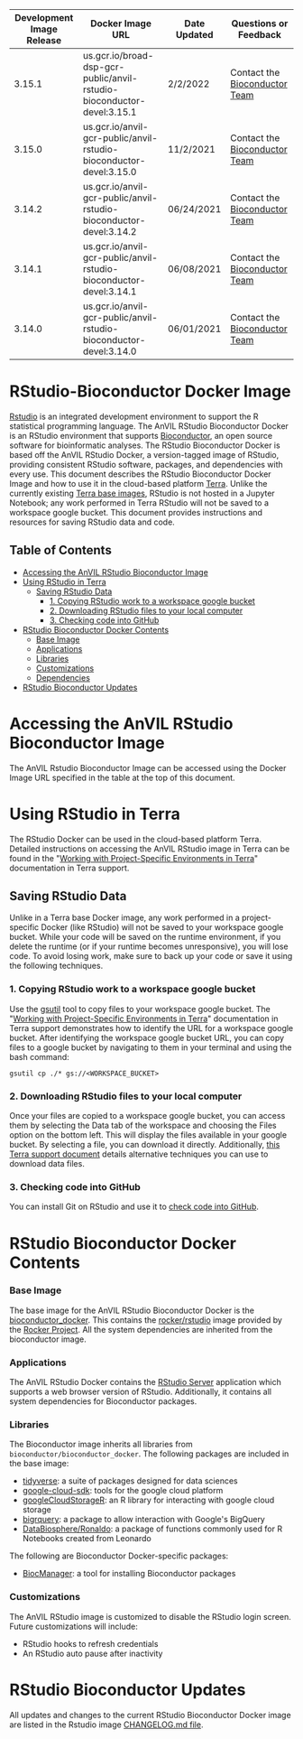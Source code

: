 | Development Image Release | Docker Image URL |Date Updated | Questions or Feedback | 
| --- | --- | --- | --- |
| 3.15.1 | us.gcr.io/broad-dsp-gcr-public/anvil-rstudio-bioconductor-devel:3.15.1 | 2/2/2022 | Contact the [Bioconductor Team](mailto:nturaga.bioc@gmail.com) |
| 3.15.0 | us.gcr.io/anvil-gcr-public/anvil-rstudio-bioconductor-devel:3.15.0 | 11/2/2021 | Contact the [Bioconductor Team](mailto:nturaga.bioc@gmail.com) |
| 3.14.2 | us.gcr.io/anvil-gcr-public/anvil-rstudio-bioconductor-devel:3.14.2 | 06/24/2021 | Contact the [Bioconductor Team](mailto:nturaga.bioc@gmail.com) |
| 3.14.1 | us.gcr.io/anvil-gcr-public/anvil-rstudio-bioconductor-devel:3.14.1 | 06/08/2021 | Contact the [Bioconductor Team](mailto:nturaga.bioc@gmail.com) |
| 3.14.0 | us.gcr.io/anvil-gcr-public/anvil-rstudio-bioconductor-devel:3.14.0 | 06/01/2021 | Contact the [Bioconductor Team](mailto:nturaga.bioc@gmail.com) |

# RStudio-Bioconductor Docker Image

[Rstudio](https://rstudio.com/products/rstudio/) is an integrated development environment to support the R statistical programming language. The AnVIL RStudio Bioconductor Docker is an RStudio environment that supports [Bioconductor](https://www.bioconductor.org/), an open source software for bioinformatic analyses. The RStudio Bioconductor Docker is based off the AnVIL RStudio Docker, a version-tagged image of RStudio, providing consistent RStudio software, packages, and dependencies with every use. This document describes the RStudio Bioconductor Docker Image and how to use it in the cloud-based platform [Terra](app.terra.bio). Unlike the currently existing [Terra base images](https://github.com/DataBiosphere/terra-docker#terra-base-images), RStudio is not hosted in a Jupyter Notebook; any work performed in Terra RStudio will not be saved to a workspace google bucket. This document provides instructions and resources for saving RStudio data and code. 

## Table of Contents
- [Accessing the AnVIL RStudio Bioconductor Image](#accessing-the-anvil-rstudio-bioconductor-image)
- [Using RStudio in Terra](#using-rstudio-in-terra)
  * [Saving RStudio Data](#saving-rstudio-data)
    + [1. Copying RStudio work to a workspace google bucket](#1-copying-rstudio-work-to-a-workspace-google-bucket)
    + [2. Downloading RStudio files to your local computer](#2-downloading-rstudio-files-to-your-local-computer)
    + [3. Checking code into GitHub](#3-checking-code-into-github)
- [RStudio Bioconductor Docker Contents](#rstudio-bioconductor-docker-contents)
    + [Base Image](#base-image)
    + [Applications](#applications)
    + [Libraries](#libraries)
    + [Customizations](#customizations)
    + [Dependencies](#dependencies)
- [RStudio Bioconductor Updates](#rstudio-bioconductor-updates)


# Accessing the AnVIL RStudio Bioconductor Image

The AnVIL Rstudio Bioconductor Image can be accessed using the Docker Image URL specified in the table at the top of this document.

# Using RStudio in Terra

The RStudio Docker can be used in the cloud-based platform Terra. Detailed instructions on accessing the AnVIL RStudio image in Terra can be found in the "[Working with Project-Specific Environments in Terra](https://support.terra.bio/hc/en-us/articles/360037269472)" documentation in Terra support.

## Saving RStudio Data

Unlike in a Terra base Docker image, any work performed in a project-specific Docker (like RStudio) will not be saved to your workspace google bucket. While your code will be saved on the runtime environment, if you delete the runtime (or if your runtime becomes unresponsive), you will lose code. To avoid losing work, make sure to back up your code or save it using the following techniques.

### 1. Copying RStudio work to a workspace google bucket

Use the [gsutil](https://cloud.google.com/storage/docs/gsutil) tool to copy files to your workspace google bucket. The "[Working with Project-Specific Environments in Terra](https://support.terra.bio/hc/en-us/articles/360037269472)" documentation in Terra support demonstrates how to identify the URL for a workspace google bucket. After identifying the workspace google bucket URL, you can copy files to a google bucket by navigating to them in your terminal and using the bash command: 

    gsutil cp ./* gs://<WORKSPACE_BUCKET>

### 2. Downloading RStudio files to your local computer
Once your files are copied to a workspace google bucket, you can access them by selecting the Data tab of the workspace and choosing the Files option on the bottom left. This will display the files available in your google bucket. By selecting a file, you can download it directly. Additionally, [this Terra support document](https://support.terra.bio/hc/en-us/articles/360029251091-Broad-Genomics-Downloading-data-from-a-Terra-workspace) details alternative techniques you can use to download data files. 

### 3. Checking code into GitHub
You can install Git on RStudio and use it to [check code into GitHub](https://help.github.com/en/github/importing-your-projects-to-github). 

# RStudio Bioconductor Docker Contents

### Base Image

The base image for the AnVIL RStudio Bioconductor Docker is the [bioconductor_docker](https://github.com/Bioconductor/bioconductor_docker). This contains the [rocker/rstudio](https://hub.docker.com/r/rocker/rstudio/) image provided by the [Rocker Project](https://www.rocker-project.org/). All the system dependencies are inherited from the bioconductor image.

### Applications

The AnVIL RStudio Docker contains the [RStudio Server](https://www.rstudio.com/products/rstudio-server/) application which supports a web browser version of RStudio. Additionally, it contains all system dependencies for Bioconductor packages.

### Libraries
The Bioconductor image inherits all libraries from `bioconductor/bioconductor_docker`. The following packages are included in the base image:
* [tidyverse](https://www.tidyverse.org/packages/): a suite of packages designed for data sciences 
* [google-cloud-sdk](https://cloud.google.com/sdk/): tools for the google cloud platform
* [googleCloudStorageR](http://code.markedmondson.me/googleCloudStorageR/): an R library for interacting with google cloud storage
* [bigrquery](https://github.com/r-dbi/bigrquery): a package to allow interaction with Google's BigQuery
* [DataBiosphere/Ronaldo](https://github.com/DataBiosphere/Ronaldo): a package of functions commonly used for R Notebooks created from Leonardo

The following are Bioconductor Docker-specific packages:
* [BiocManager](https://www.bioconductor.org/install/): a tool for installing Bioconductor packages

### Customizations

The AnVIL RStudio image is customized to disable the RStudio login screen. Future customizations will include:

* RStudio hooks to refresh credentials 
* An RStudio auto pause after inactivity

# RStudio Bioconductor Updates

All updates and changes to the current RStudio Bioconductor Docker image are listed in the Rstudio image [CHANGELOG.md file](CHANGELOG.md). 


